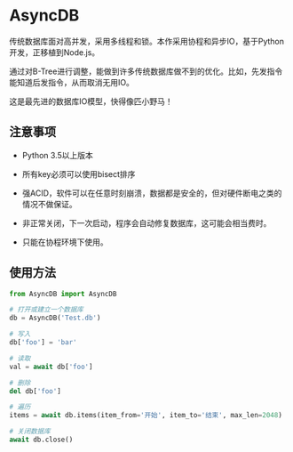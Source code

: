 # AsyncDB
传统数据库面对高并发，采用多线程和锁。本作采用协程和异步IO，基于Python开发，正移植到Node.js。

通过对B-Tree进行调整，能做到许多传统数据库做不到的优化。比如，先发指令能知道后发指令，从而取消无用IO。

这是最先进的数据库IO模型，快得像匹小野马！

## 注意事项
* Python 3.5以上版本

* 所有key必须可以使用bisect排序

* 强ACID，软件可以在任意时刻崩溃，数据都是安全的，但对硬件断电之类的情况不做保证。

* 非正常关闭，下一次启动，程序会自动修复数据库，这可能会相当费时。

* 只能在协程环境下使用。

## 使用方法
```Python
from AsyncDB import AsyncDB

# 打开或建立一个数据库
db = AsyncDB('Test.db')

# 写入
db['foo'] = 'bar'

# 读取
val = await db['foo']

# 删除
del db['foo']

# 遍历
items = await db.items(item_from='开始', item_to='结束', max_len=2048)

# 关闭数据库
await db.close()
```
